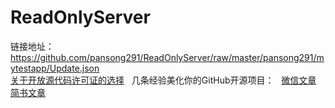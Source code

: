 # ReadOnlyServer
链接地址：https://github.com/pansong291/ReadOnlyServer/raw/master/pansong291/mytestapp/Update.json  
[关于开放源代码许可证的选择](http://choosealicense.online/)  
几条经验美化你的GitHub开源项目：  
[微信文章](https://mp.weixin.qq.com/s/kbY96PSAcSIAwRHRNjBmZw?)  
[简书文章](https://www.jianshu.com/p/d587b91bacb3)  

